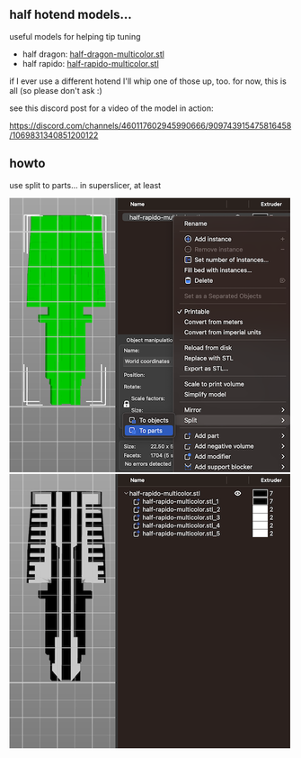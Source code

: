 ## half hotend models...

useful models for helping tip tuning

- half dragon: [half-dragon-multicolor.stl](half-dragon-multicolor.stl)
- half rapido: [half-rapido-multicolor.stl](half-rapido-multicolor.stl)

if I ever use a different hotend I'll whip one of those up, too.  for now, this is all (so please don't ask :)

see this discord post for a video of the model in action:

https://discord.com/channels/460117602945990666/909743915475816458/1069831340851200122

## howto

use split to parts... in superslicer, at least

[![whole](./images/whole.png)](./images/whole.png)
[![split](./images/split.png)](./images/split.png)


